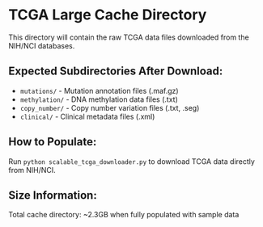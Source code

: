 # TCGA Large Cache Directory

This directory will contain the raw TCGA data files downloaded from the NIH/NCI databases.

## Expected Subdirectories After Download:

- `mutations/` - Mutation annotation files (.maf.gz)
- `methylation/` - DNA methylation data files (.txt)
- `copy_number/` - Copy number variation files (.txt, .seg)
- `clinical/` - Clinical metadata files (.xml)

## How to Populate:

Run `python scalable_tcga_downloader.py` to download TCGA data directly from NIH/NCI.

## Size Information:
Total cache directory: ~2.3GB when fully populated with sample data
